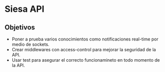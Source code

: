 # Siesa API

## Objetivos

<ul>
    <li>Poner a prueba varios conocimientos como notificaciones real-time por medio de sockets.</li>
    <li>Crear middlewares con access-control para mejorar la seguridad de la API.</li>
    <li>Usar test para asegurar el correcto funcionamineto en todo momento de la API.</li>
</ul>

